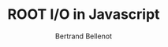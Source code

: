 ---
layout: default
title: ROOT I/O in Javascript
author: Bertrand Bellenot
publication: International Conference on Computing in High Energy and Nuclear Physics 2012 (CHEP2012) 21–25 May 2012, New York, USA
type: IO
doi: 10.1088/1742-6596/396/5/052011
---